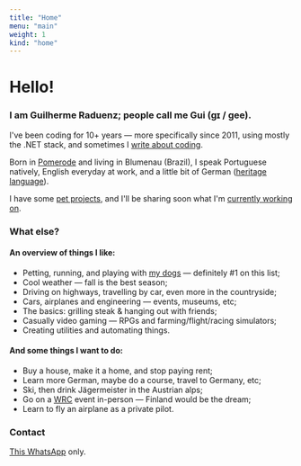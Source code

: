 ```yaml
---
title: "Home"
menu: "main"
weight: 1
kind: "home"
---
```


# Hello!

### I am Guilherme Raduenz; people call me Gui (ɡɪ / gee).

I've been coding for 10+ years &horbar; more specifically since 2011, using mostly the .NET stack, and sometimes I [write about coding](/blog).

Born in [Pomerode](https://www.storyproductions.com/the-most-german-towns-in-brazil) and living in Blumenau (Brazil), I speak Portuguese natively, English everyday at work, and a little bit of German ([heritage language](https://dictionary.cambridge.org/dictionary/english/heritage-language)).

I have some [pet projects](/labs), and I'll be sharing soon what I'm [currently working on](/now).

### What else?

#### An overview of things I like:

- Petting, running, and playing with [my dogs](https://instagram.com/ravena.dolar) &horbar; definitely #1 on this list;
- Cool weather &horbar; fall is the best season;
- Driving on highways, travelling by car, even more in the countryside;
- Cars, airplanes and engineering &horbar; events, museums, etc;
- The basics: grilling steak & hanging out with friends;
- Casually video gaming &horbar; RPGs and farming/flight/racing simulators;
- Creating utilities and automating things.

#### And some things I want to do:

- Buy a house, make it a home, and stop paying rent;
- Learn more German, maybe do a course, travel to Germany, etc;
- Ski, then drink Jägermeister in the Austrian alps;
- Go on a [WRC](https://www.wrc.com/) event in-person &horbar; Finland would be the dream;
- Learn to fly an airplane as a private pilot.

### Contact

[This WhatsApp](https://wa.me/5547991700573) only.